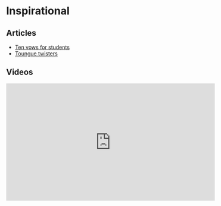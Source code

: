 # Inspirational

## Articles

* [Ten vows for students](./general/ten-vows-for-students.md)
* [Toungue twisters](./inspirational/aksharanka_shlokaaH.md)

## Videos


<iframe width="560" height="315" src="https://www.youtube.com/embed/srhpaoOh8uQ" frameborder="0" allow="accelerometer; autoplay; encrypted-media; gyroscope; picture-in-picture" allowfullscreen></iframe>
